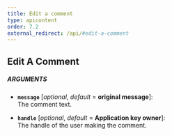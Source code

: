 ```yaml
---
title: Edit a comment
type: apicontent
order: 7.2
external_redirect: /api/#edit-a-comment
---
```


## Edit A Comment

##### ARGUMENTS
* **`message`** [*optional*, *default* = **original message**]:  
    The comment text.

* **`handle`** [*optional*, *default* = **Application key owner**]:  
    The handle of the user making the comment.

